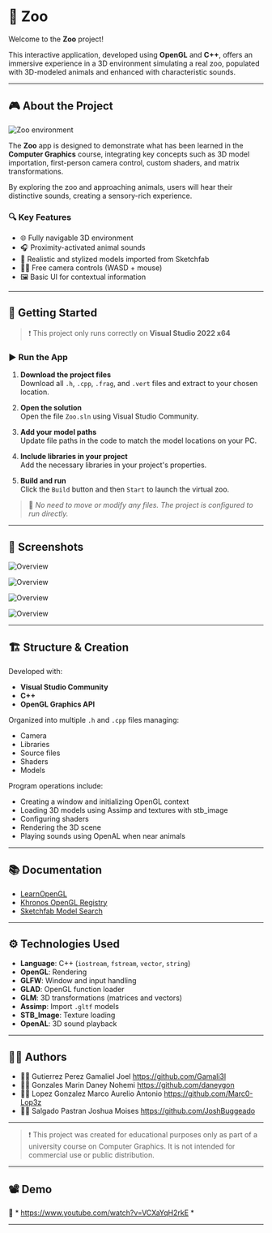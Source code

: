 
# 🦁 Zoo

Welcome to the **Zoo** project!

This interactive application, developed using **OpenGL** and **C++**, offers an immersive experience in a 3D environment simulating a real zoo, populated with 3D-modeled animals and enhanced with characteristic sounds.

---

## 🎮 About the Project

![Zoo environment](https://github.com/user-attachments/assets/1f9d239d-1fc3-4744-8ea0-4effa48dfde0)

The **Zoo** app is designed to demonstrate what has been learned in the **Computer Graphics** course, integrating key concepts such as 3D model importation, first-person camera control, custom shaders, and matrix transformations.

By exploring the zoo and approaching animals, users will hear their distinctive sounds, creating a sensory-rich experience.

### 🔍 Key Features

- 🌐 Fully navigable 3D environment
- 🎧 Proximity-activated animal sounds
- 🦍 Realistic and stylized models imported from Sketchfab
- 👨‍💻 Free camera controls (WASD + mouse)
- 🖼️ Basic UI for contextual information

---

## 🚀 Getting Started

> ❗ This project only runs correctly on **Visual Studio 2022 x64**

### ▶️ Run the App

1. **Download the project files**  
   Download all `.h`, `.cpp`, `.frag`, and `.vert` files and extract to your chosen location.

2. **Open the solution**  
   Open the file `Zoo.sln` using Visual Studio Community.

3. **Add your model paths**  
   Update file paths in the code to match the model locations on your PC.

4. **Include libraries in your project**  
   Add the necessary libraries in your project's properties.

5. **Build and run**  
   Click the `Build` button and then `Start` to launch the virtual zoo.

> 🔔 *No need to move or modify any files. The project is configured to run directly.*

---

## 📸 Screenshots
 
![Overview](https://github.com/user-attachments/assets/9d38fecf-57ae-4dca-9743-4432d22b2342)

![Overview](https://github.com/user-attachments/assets/a8065c44-77e1-43bf-85aa-5864ca8469ef)

![Overview](https://github.com/user-attachments/assets/2498556d-dca0-4d92-b7e0-2cc9814ad00b)

![Overview](https://github.com/user-attachments/assets/8fb49e70-b780-4e93-8be2-68090c3b8069)

---

## 🏗️ Structure & Creation

Developed with:

- **Visual Studio Community**
- **C++**
- **OpenGL Graphics API**

Organized into multiple `.h` and `.cpp` files managing:

- Camera
- Libraries
- Source files
- Shaders
- Models

Program operations include:

- Creating a window and initializing OpenGL context
- Loading 3D models using Assimp and textures with stb_image
- Configuring shaders
- Rendering the 3D scene
- Playing sounds using OpenAL when near animals

---

## 📚 Documentation

- [LearnOpenGL](https://learnopengl.com/)
- [Khronos OpenGL Registry](https://registry.khronos.org/OpenGL/)
- [Sketchfab Model Search](https://sketchfab.com/search?type=models)

---

## ⚙️ Technologies Used

- **Language**: C++ (`iostream`, `fstream`, `vector`, `string`)
- **OpenGL**: Rendering
- **GLFW**: Window and input handling
- **GLAD**: OpenGL function loader
- **GLM**: 3D transformations (matrices and vectors)
- **Assimp**: Import `.gltf` models
- **STB_Image**: Texture loading
- **OpenAL**: 3D sound playback

---

## 👩‍💻 Authors

- 🧑‍💻 Gutierrez Perez Gamaliel Joel            https://github.com/Gamali3l
- 👩‍💻 Gonzales Marin Daney Nohemi                https://github.com/daneygon
- 🧑‍💻 Lopez Gonzalez Marco Aurelio Antonio     https://github.com/Marc0-Lop3z  
- 🧑‍💻 Salgado Pastran Joshua Moises            https://github.com/JoshBuggeado 

---

> ❗ This project was created for educational purposes only as part of a university course on Computer Graphics. It is not intended for commercial use or public distribution.

---

## 📽️ Demo

🎥 * https://www.youtube.com/watch?v=VCXaYqH2rkE *

---
